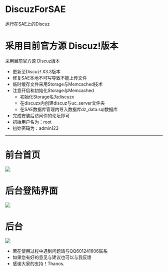 # DiscuzForSAE
运行在SAE上的Discuz

采用目前官方源 Discuz!版本
=======

采用目前官方源 Discuz版本

- 更新至Discuz! X3.3版本
- 修复SAE本地不可写导致不能上传文件
- 临时缓存文件采用Storage与Memcached技术
- 注意开启和初始化Storage与Memcached
	- 初始化Storage名为discuzx
	- 在discuzx内创建discuz与uc_server文件夹
	- 在SAE数据库管理内导入数据库dz_data.sql数据库
- 完成安装后访问你的论坛即可
- 初始用户名为：root
- 初始密码为：admin123

----------
# 前台首页
![](http://img.secbug.cc/sae1.jpg)
# 后台登陆界面
![](http://img.secbug.cc/sae2.jpg)
# 后台
![](http://img.secbug.cc/sae3.jpg)

- 若在使用过程中遇到问题请与QQ601241606联系
- 如果您有好的意见与建议也可以与我反馈
- 感谢大家的支持！Thanos.
